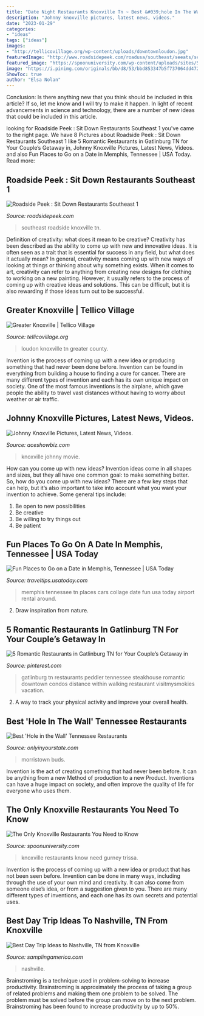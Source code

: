 ```yaml
---
title: "Date Night Restaurants Knoxville Tn ~ Best &#039;hole In The Wall&#039; Tennessee Restaurants"
description: "Johnny knoxville pictures, latest news, videos."
date: "2023-01-29"
categories:
- "ideas"
tags: ["ideas"]
images:
- "http://tellicovillage.org/wp-content/uploads/downtownloudon.jpg"
featuredImage: "http://www.roadsidepeek.com/roadusa/southeast/seeats/sesitdown/southerngrillknoxvilletn.jpg"
featured_image: "https://spoonuniversity.com/wp-content/uploads/sites/50/2014/10/TCO_7147-2-1024x678.jpg"
image: "https://i.pinimg.com/originals/bb/d8/53/bbd853347b5f737064dd4722ce0890fd.jpg"
ShowToc: true
author: "Elsa Nolan"
---
```



Conclusion: Is there anything new that you think should be included in this article? If so, let me know and I will try to make it happen.
In light of recent advancements in science and technology, there are a number of new ideas that could be included in this article.

	

		
looking for Roadside Peek : Sit Down Restaurants Southeast 1 you've came to the right page. We have 8 Pictures about Roadside Peek : Sit Down Restaurants Southeast 1 like 5 Romantic Restaurants in Gatlinburg TN for Your Couple’s Getaway in, Johnny Knoxville Pictures, Latest News, Videos. and also Fun Places to Go on a Date in Memphis, Tennessee | USA Today. Read more:
		
    
## Roadside Peek : Sit Down Restaurants Southeast 1

<img loading=lazy src="http://www.roadsidepeek.com/roadusa/southeast/seeats/sesitdown/southerngrillknoxvilletn.jpg" onerror="this.onerror=null;this.src='https://tse1.mm.bing.net/th?id=OIP.kiqqq6j_nymJrkUMMWz7vAAAAA&amp;pid=15.1';" alt="Roadside Peek : Sit Down Restaurants Southeast 1">

_Source: roadsidepeek.com_

>southeast roadside knoxville tn. 

	

Definition of creativity: what does it mean to be creative?
Creativity has been described as the ability to come up with new and innovative ideas. It is often seen as a trait that is essential for success in any field, but what does it actually mean? In general, creativity means coming up with new ways of looking at things or thinking about why something exists. When it comes to art, creativity can refer to anything from creating new designs for clothing to working on a new painting. However, it usually refers to the process of coming up with creative ideas and solutions. This can be difficult, but it is also rewarding if those ideas turn out to be successful.

    
## Greater Knoxville | Tellico Village

<img loading=lazy src="http://tellicovillage.org/wp-content/uploads/downtownloudon.jpg" onerror="this.onerror=null;this.src='https://tse3.mm.bing.net/th?id=OIP.L4Oyohjmwng8MFUQIQr34wHaLH&amp;pid=15.1';" alt="Greater Knoxville | Tellico Village">

_Source: tellicovillage.org_

>loudon knoxville tn greater county. 

	

Invention is the process of coming up with a new idea or producing something that had never been done before. Invention can be found in everything from building a house to finding a cure for cancer. There are many different types of invention and each has its own unique impact on society. One of the most famous inventions is the airplane, which gave people the ability to travel vast distances without having to worry about weather or air traffic.

    
## Johnny Knoxville Pictures, Latest News, Videos.

<img loading=lazy src="https://www.aceshowbiz.com/images/wennpic/johnny-knoxville-premiere-finding-dory-01.jpg" onerror="this.onerror=null;this.src='https://tse4.mm.bing.net/th?id=OIP.apTVh0Wd7tfqNhaDMLIrNwHaLG&amp;pid=15.1';" alt="Johnny Knoxville Pictures, Latest News, Videos.">

_Source: aceshowbiz.com_

>knoxville johnny movie. 

	

How can you come up with new ideas?
Invention ideas come in all shapes and sizes, but they all have one common goal: to make something better. So, how do you come up with new ideas? There are a few key steps that can help, but it’s also important to take into account what you want your invention to achieve. Some general tips include: 
1. Be open to new possibilities 
2. Be creative 
3. Be willing to try things out 
4. Be patient 

    
## Fun Places To Go On A Date In Memphis, Tennessee | USA Today

<img loading=lazy src="http://img-aws.ehowcdn.com/400x400/ds-img.studiod.com/Memphis_TN_Photo_Collage_1.png" onerror="this.onerror=null;this.src='https://tse3.mm.bing.net/th?id=OIP.h4OKoFCOgjIU57AK3eXcYwAAAA&amp;pid=15.1';" alt="Fun Places to Go on a Date in Memphis, Tennessee | USA Today">

_Source: traveltips.usatoday.com_

>memphis tennessee tn places cars collage date fun usa today airport rental around. 

	

2. Draw inspiration from nature.

    
## 5 Romantic Restaurants In Gatlinburg TN For Your Couple’s Getaway In

<img loading=lazy src="https://i.pinimg.com/originals/bb/d8/53/bbd853347b5f737064dd4722ce0890fd.jpg" onerror="this.onerror=null;this.src='https://tse3.mm.bing.net/th?id=OIP.wUbk82zG6KL22ryDN-lAhgHaFj&amp;pid=15.1';" alt="5 Romantic Restaurants in Gatlinburg TN for Your Couple’s Getaway in">

_Source: pinterest.com_

>gatlinburg tn restaurants peddler tennessee steakhouse romantic downtown condos distance within walking restaurant visitmysmokies vacation. 

	

2. A way to track your physical activity and improve your overall health.

    
## Best &#039;Hole In The Wall&#039; Tennessee Restaurants

<img loading=lazy src="https://cdn.onlyinyourstate.com/wp-content/uploads/2016/05/Jersey-Girl-Diner-Morristown--700x525.jpg" onerror="this.onerror=null;this.src='https://tse1.mm.bing.net/th?id=OIP.BKTRJX7GdyGd9rFEKjySDAHaFj&amp;pid=15.1';" alt="Best &#039;Hole in the Wall&#039; Tennessee Restaurants">

_Source: onlyinyourstate.com_

>morristown buds. 

	

Invention is the act of creating something that had never been before. It can be anything from a new Method of production to a new Product. Inventions can have a huge impact on society, and often improve the quality of life for everyone who uses them.

    
## The Only Knoxville Restaurants You Need To Know

<img loading=lazy src="https://spoonuniversity.com/wp-content/uploads/sites/50/2014/10/TCO_7147-2-1024x678.jpg" onerror="this.onerror=null;this.src='https://tse1.mm.bing.net/th?id=OIP._GT85KqqGgmOpsv2xZfsFwHaE5&amp;pid=15.1';" alt="The Only Knoxville Restaurants You Need to Know">

_Source: spoonuniversity.com_

>knoxville restaurants know need gurney trissa. 

	

Invention is the process of coming up with a new idea or product that has not been seen before. Invention can be done in many ways, including through the use of your own mind and creativity. It can also come from someone else’s idea, or from a suggestion given to you. There are many different types of inventions, and each one has its own secrets and potential uses.

    
## Best Day Trip Ideas To Nashville, TN From Knoxville

<img loading=lazy src="https://samplingamerica.com/wp-content/uploads/2020/02/1.jpg" onerror="this.onerror=null;this.src='https://tse3.mm.bing.net/th?id=OIP.93CIpJkNyaRAk6qJnniqRAHaLH&amp;pid=15.1';" alt="Best Day Trip Ideas to Nashville, TN from Knoxville">

_Source: samplingamerica.com_

>nashville. 

	

Brainstroming is a technique used in problem-solving to increase productivity. Brainstroming is approximately the process of taking a group of related problems and making them one problem to be solved. The problem must be solved before the group can move on to the next problem. Brainstroming has been found to increase productivity by up to 50%.

